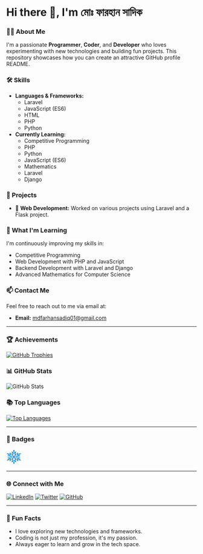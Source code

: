 # Hi there 👋, I'm মোঃ ফারহান সাদিক

### 👨‍💻 About Me
I'm a passionate **Programmer**, **Coder**, and **Developer** who loves experimenting with new technologies and building fun projects. This repository showcases how you can create an attractive GitHub profile README.

### 🛠️ Skills
- **Languages & Frameworks:** 
  - Laravel
  - JavaScript (ES6)
  - HTML
  - PHP
  - Python
- **Currently Learning:** 
  - Competitive Programming
  - PHP
  - Python
  - JavaScript (ES6)
  - Mathematics
  - Laravel
  - Django

### 🚀 Projects
- 🔭 **Web Development:** Worked on various projects using Laravel and a Flask project.

### 🌱 What I'm Learning
I'm continuously improving my skills in:
- Competitive Programming
- Web Development with PHP and JavaScript
- Backend Development with Laravel and Django
- Advanced Mathematics for Computer Science

### 📫 Contact Me
Feel free to reach out to me via email at:
- **Email:** mdfarhansadiq01@gmail.com

---

### 🏆 Achievements
[![GitHub Trophies](https://github-profile-trophy.vercel.app/?username=mdfarhansadiq&theme=nightowl)](https://github.com/ryo-ma/github-profile-trophy)

### 📊 GitHub Stats
![GitHub Stats](https://github-readme-stats.vercel.app/api?username=mdfarhansadiq&show_icons=true&theme=nightowl)

### 📚 Top Languages
[![Top Languages](https://github-readme-stats.vercel.app/api/top-langs/?username=mdfarhansadiq&layout=compact&theme=nightowl)](https://github.com/anuraghazra/github-readme-stats)

---

### 🏅 Badges
<a href='https://archiveprogram.github.com/'><img src='https://raw.githubusercontent.com/acervenky/animated-github-badges/master/assets/acbadge.gif' width='40' height='40'></a>

---

### 🌐 Connect with Me
[![LinkedIn](https://img.shields.io/badge/LinkedIn-blue?style=for-the-badge&logo=linkedin)](https://www.linkedin.com/in/mdfarhansadiq)
[![Twitter](https://img.shields.io/badge/Twitter-blue?style=for-the-badge&logo=twitter)](https://twitter.com/mdfarhansadiq)
[![GitHub](https://img.shields.io/badge/GitHub-black?style=for-the-badge&logo=github)](https://github.com/mdfarhansadiq)

---

### 🎨 Fun Facts
- I love exploring new technologies and frameworks.
- Coding is not just my profession, it's my passion.
- Always eager to learn and grow in the tech space.
